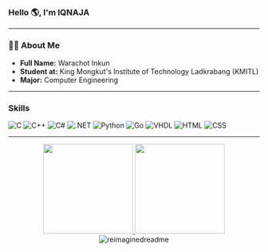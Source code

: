 ### Hello 🌎, I'm IQNAJA
---

### 👨‍💻 About Me
- **Full Name:** Warachot Inkun  
- **Student at:** King Mongkut's Institute of Technology Ladkrabang (KMITL)  
- **Major:** Computer Engineering  
---

### Skills  
![C](https://img.shields.io/badge/-C-00599C?style=flat-square&logo=c&logoColor=white)
![C++](https://img.shields.io/badge/-C++-00599C?style=flat-square&logo=c%2b%2b&logoColor=white)
![C#](https://img.shields.io/badge/-C%23-239120?style=flat-square&logo=c-sharp&logoColor=white)
![.NET](https://img.shields.io/badge/-.NET-512BD4?style=flat-square&logo=dotnet&logoColor=white)
![Python](https://img.shields.io/badge/-Python-3776AB?style=flat-square&logo=python&logoColor=white)
![Go](https://img.shields.io/badge/-Go-00ADD8?style=flat-square&logo=go&logoColor=white)
![VHDL](https://img.shields.io/badge/-VHDL-652C8F?style=flat-square&logo=verilog&logoColor=white)
![HTML](https://img.shields.io/badge/-HTML5-E34F26?style=flat-square&logo=html5&logoColor=white)
![CSS](https://img.shields.io/badge/-CSS3-1572B6?style=flat-square&logo=css3&logoColor=white)

---

<div align="center">
  <a href="https://github.com/WarachotInkun">
    <img height="180em" src="https://github-readme-stats.vercel.app/api/top-langs?username=WarachotInkun&show_icons=true&locale=en&layout=compact&theme=tokyonight" />
    <img height="180em" src="https://github-readme-stats.vercel.app/api?username=WarachotInkun&show_icons=true&locale=en&layout=compact&theme=tokyonight" />
  </a>
</div>
<div align="center">
<img src="https://github.com/saadeghi/saadeghi/blob/master/dino.gif" alt="reimaginedreadme" />
</div>
